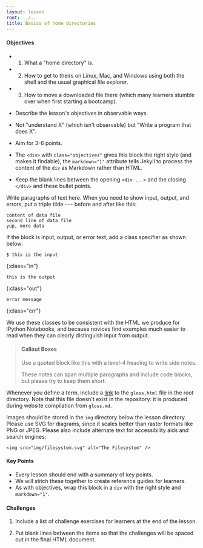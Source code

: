 ```yaml
---
layout: lesson
root: ../..
title: Basics of home directories
---
```

<div class="objectives" markdown="1">

#### Objectives
*   1. What a "home directory" is.
*   2. How to get to theirs on Linux, Mac, and Windows using both the
    shell and the usual graphical file explorer.
*   3. How to move a downloaded file there (which many learners stumble
    over when first starting a bootcamp). 


*   Describe the lesson's objectives in observable ways.
*   Not "understand X" (which isn't observable) but "Write a program that does X".
*   Aim for 3-6 points.
*   The `<div>` with `class="objectives"` gives this block the right style (and makes it findable),
    the `markdown="1"` attribute tells Jekyll to process the content of the `div` as Markdown
    rather than HTML.
*   Keep the blank lines between the opening `<div ...>` and the closing `</div>` and these bullet points.

</div>

Write paragraphs of text here.
When you need to show input, output, and errors,
put a triple tilde `~~~` before and after like this:

~~~
content of data file
second line of data file
yup, more data
~~~

If the block is input, output, or error text,
add a class specifier as shown below:

~~~
$ this is the input
~~~
{:class="in"}
~~~
this is the output
~~~
{:class="out"}
~~~
error message
~~~
{:class="err"}

We use these classes to be consistent with the HTML we produce for IPython Notebooks,
and because novices find examples much easier to read
when they can clearly distinguish input from output.

> #### Callout Boxes
> 
> Use a quoted block like this with a level-4 heading to write side notes.
> 
> These notes can span multiple paragraphs and include code blocks,
> but please try to keep them short.

Whenever you define a term,
include a [link](../../gloss.html#link)
to the `gloss.html` file in the root directory.
Note that this file doesn't exist in the repository:
it is produced during website compilation from `gloss.md`.

Images should be stored in the `img` directory below the lesson directory.
Please use SVG for diagrams,
since it scales better than raster formats like PNG or JPEG.
Please also include alternate text for accessibility aids and search engines:

~~~
<img src="img/filesystem.svg" alt="The Filesystem" />
~~~

<div class="keypoints" markdown="1">

#### Key Points
*   Every lesson should end with a summary of key points.
*   We will stitch these together to create reference guides for learners.
*   As with objectives, wrap this block in a `div` with the right style and `markdown="1"`.

</div>

<div class="challenges" markdown="1">

#### Challenges

1.  Include a list of challenge exercises for learners at the end of the lesson.

2.  Put blank lines between the items so that the challenges will be spaced out in the final HTML document.

</div>
